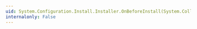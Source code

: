 ```yaml
---
uid: System.Configuration.Install.Installer.OnBeforeInstall(System.Collections.IDictionary)
internalonly: False
---
```

